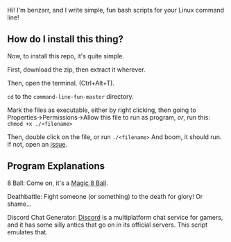 Hi! I'm benzarr, and I write simple, fun bash scripts for your Linux command line!

## How do I install this thing?
Now, to install this repo, it's quite simple.

First, download the zip, then extract it wherever.

Then, open the terminal. (Ctrl+Alt+T).

`cd` to the `command-line-fun-master` directory.

Mark the files as executable, either by right clicking, then going to Properties->Permissions->Allow this file to run as program, *or*, run this: `chmod +x ./<filename>`

Then, double click on the file, or run `./<filename>` And boom, it should run. If not, open an [issue](https://github.com/benzarr410/command-line-fun/issues).
## Program Explanations
8 Ball: Come on, it's a [Magic 8 Ball](https://en.wikipedia.org/w/index.php?title=Magic_8-Ball).

Deathbattle: Fight someone (or something) to the death for glory! Or shame...

Discord Chat Generator: [Discord](http://discordapp.com) is a multiplatform chat service for gamers, and it has some silly antics that go on in its official servers. This script emulates that.
